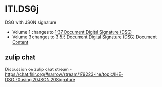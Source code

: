 # ITI.DSGj

DSG with JSON signature

- Volume 1 changes to [1:37 Document Digital Signature (DSG)](ch-37.html)
- Volume 3 changes to [3:5.5 Document Digital Signature (DSG) Document Content](ch-5.5.html)

## zulip chat

Discussion on zulip chat stream - https://chat.fhir.org/#narrow/stream/179223-ihe/topic/IHE-DSG.20using.20JSON.20Signature
